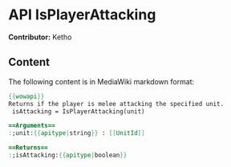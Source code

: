 # API IsPlayerAttacking

**Contributor:** Ketho

## Content

The following content is in MediaWiki markdown format:

```mediawiki
{{wowapi}}
Returns if the player is melee attacking the specified unit.
 isAttacking = IsPlayerAttacking(unit)

==Arguments==
:;unit:{{apitype|string}} : [[UnitId]]

==Returns==
:;isAttacking:{{apitype|boolean}}
```